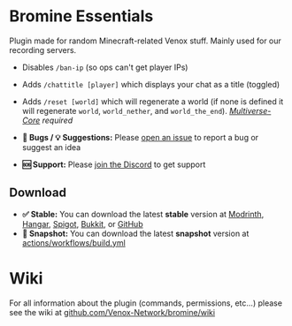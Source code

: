 # Bromine Essentials

Plugin made for random Minecraft-related Venox stuff. Mainly used for our recording servers.

- Disables `/ban-ip` (so ops can't get player IPs)
- Adds `/chattitle [player]` which displays your chat as a title (toggled)
- Adds `/reset [world]` which will regenerate a world (if none is defined it will regenerate `world`, `world_nether`, and `world_the_end`). *[Multiverse-Core](https://spigotmc.org/resources/390) required*

- **🐛 Bugs / 💡 Suggestions:** Please [open an issue](https://github.com/Venox-Network/bromine/issues/new/choose) to report a bug or suggest an idea
- **🆘 Support:** Please [join the Discord](https://venox.network/discord) to get support

## Download

- **✅ Stable:** You can download the latest **stable** version at [Modrinth](https://modrinth.com/plugin/bromine), [Hangar](https://hangar.papermc.io/Venox/BromineEssentials), [Spigot](https://spigotmc.org/resources/102058), [Bukkit](https://dev.bukkit.org/projects/bromine-essentials), or [GitHub](https://github.com/Venox-Network/bromine/releases)
- **🚧 Snapshot:** You can download the latest **snapshot** version at [actions/workflows/build.yml](https://github.com/Venox-Network/bromine/actions/workflows/build.yml)

# Wiki

For all information about the plugin (commands, permissions, etc...) please see the wiki at [github.com/Venox-Network/bromine/wiki](https://github.com/Venox-Network/bromine/wiki)
